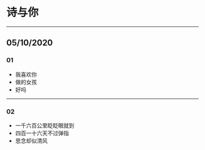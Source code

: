# 诗与你
---
## 05/10/2020

### 01

* 我喜欢你
* 做的女孩
* 好吗

---
### 02
* 一千六百公里眨眨眼就到
* 四百一十六天不过弹指
* 思念却似清风


